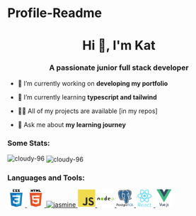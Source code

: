 # Profile-Readme
<h1 align="center">Hi 👋, I'm Kat</h1>
<h3 align="center">A passionate junior full stack developer</h3>

- 🔭 I’m currently working on **developing my portfolio**

- 🌱 I’m currently learning **typescript and tailwind**

- 👨‍💻 All of my projects are available [in my repos]

- 💬 Ask me about **my learning journey**

<h3 align="left">Some Stats:</h3>
<p align="left">
</p>

<p><img align="left" src="https://github-readme-stats.vercel.app/api/top-langs?username=cloudy-96&show_icons=true&theme=tokyonight&locale=en&layout=compact" alt="cloudy-96" /></p>

<p>&nbsp;<img align="center" src="https://github-readme-stats.vercel.app/api?username=cloudy-96&show_icons=true&theme=tokyonight&locale=en" alt="cloudy-96" /></p>

<h3 align="left">Languages and Tools:</h3>
<p align="left"> <a href="https://www.w3schools.com/css/" target="_blank" rel="noreferrer"> <img src="https://raw.githubusercontent.com/devicons/devicon/master/icons/css3/css3-original-wordmark.svg" alt="css3" width="40" height="40"/> </a> <a href="https://www.w3.org/html/" target="_blank" rel="noreferrer"> <img src="https://raw.githubusercontent.com/devicons/devicon/master/icons/html5/html5-original-wordmark.svg" alt="html5" width="40" height="40"/> </a> <a href="https://jasmine.github.io/" target="_blank" rel="noreferrer"> <img src="https://www.vectorlogo.zone/logos/jasmine/jasmine-icon.svg" alt="jasmine" width="40" height="40"/> </a> <a href="https://developer.mozilla.org/en-US/docs/Web/JavaScript" target="_blank" rel="noreferrer"> <img src="https://raw.githubusercontent.com/devicons/devicon/master/icons/javascript/javascript-original.svg" alt="javascript" width="40" height="40"/> </a> <a href="https://nodejs.org" target="_blank" rel="noreferrer"> <img src="https://raw.githubusercontent.com/devicons/devicon/master/icons/nodejs/nodejs-original-wordmark.svg" alt="nodejs" width="40" height="40"/> </a> <a href="https://www.postgresql.org" target="_blank" rel="noreferrer"> <img src="https://raw.githubusercontent.com/devicons/devicon/master/icons/postgresql/postgresql-original-wordmark.svg" alt="postgresql" width="40" height="40"/> </a> <a href="https://reactjs.org/" target="_blank" rel="noreferrer"> <img src="https://raw.githubusercontent.com/devicons/devicon/master/icons/react/react-original-wordmark.svg" alt="react" width="40" height="40"/> </a> <a href="https://vuejs.org/" target="_blank" rel="noreferrer"> <img src="https://raw.githubusercontent.com/devicons/devicon/master/icons/vuejs/vuejs-original-wordmark.svg" alt="vuejs" width="40" height="40"/> </a> </p>
